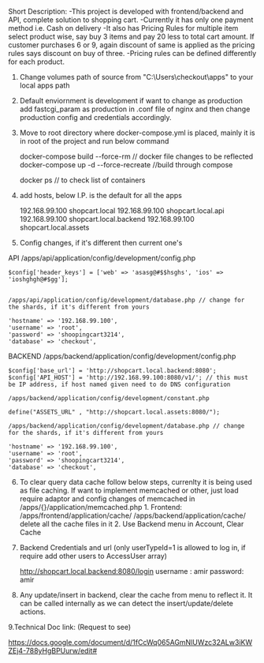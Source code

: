 Short Description:
	-This project is developed with frontend/backend and API, complete solution to shopping cart. 
	-Currently it has only one payment method i.e. Cash on delivery
	-It also has Pricing Rules for multiple item select product wise, say buy 3 items and pay 20 less to total cart amount. If 
	customer purchases 6 or 9, again discount of same is applied as the pricing rules says discount on buy of three.
	-Pricing rules can be defined differently for each product.

1. Change volumes path of source from "C:\Users\checkout\apps" to your local apps path

2. Default enviornment is development if want to change as production add fastcgi_param as production in .conf file of nginx and then change production config and credentials accordingly.

3. Move to root directory where docker-compose.yml is placed, mainly it is in root of the project and run below command

	docker-compose build --force-rm  // docker file changes to be reflected
	docker-compose up -d --force-recreate //build through compose
	
	docker ps // to check list of containers

4. add hosts, below I.P. is the default for all the apps

	192.168.99.100	shopcart.local
	192.168.99.100	shopcart.local.api
	192.168.99.100	shopcart.local.backend
	192.168.99.100  shopcart.local.assets

5. Config changes, if it's different then current one's

 API
	/apps/api/application/config/development/config.php
	
	$config['header_keys'] = ['web' => 'asasg@#$$hsghs', 'ios' => 'ioshghgh@#$gg'];
	
	
	/apps/api/application/config/development/database.php // change for the shards, if it's different from yours
	
	'hostname' => '192.168.99.100',
    'username' => 'root',
    'password' => 'shoopingcart3214',
    'database' => 'checkout',
	
 BACKEND
	/apps/backend/application/config/development/config.php
		
	$config['base_url'] = 'http://shopcart.local.backend:8080';
	$config['API_HOST'] = 'http://192.168.99.100:8080/v1/'; // this must be IP address, if host named given need to do DNS configuration
	
	/apps/backend/application/config/development/constant.php
	
	define("ASSETS_URL" , "http://shopcart.local.assets:8080/");
	
	/apps/backend/application/config/development/database.php // change for the shards, if it's different from yours
	
	'hostname' => '192.168.99.100',
    'username' => 'root',
    'password' => 'shoopingcart3214',
    'database' => 'checkout',
	
6. To clear query data cache follow below steps, currenlty it is being used as file caching. If want to implement memcached or other,
   just load require adaptor and config changes of memcached in /apps/{}/application/memcached.php
		1. Frontend: /apps/frontend/application/cache/ /apps/backend/application/cache/ delete all the cache files in it
		2. Use Backend menu in Account, Clear Cache
		
7. Backend Credentials and url (only userTypeId=1 is allowed to log in, if require add other users to AccessUser array)

	http://shopcart.local.backend:8080/login
        username : amir
        password: amir
		
			
8. Any update/insert in backend, clear the cache from menu to reflect it.
  It can be called internally as we can detect the insert/update/delete actions.
	
9.Technical Doc link: (Request to see)

https://docs.google.com/document/d/1fCcWq065AGmNlUWzc32ALw3iKWZEj4-788yHgBPUurw/edit#


	
	
